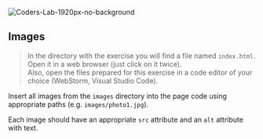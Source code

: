![Coders-Lab-1920px-no-background](https://user-images.githubusercontent.com/30623667/104709394-2cabee80-571f-11eb-9518-ea6a794e558e.png)


## Images

> In the directory with the exercise you will find a file named `index.html`. Open it in a web browser (just click on it twice).  
> Also, open the files prepared for this exercise in a code editor of your choice (WebStorm, Visual Studio Code).

Insert all images from the `images` directory into the page code using appropriate paths (e.g. `images/photo1.jpg`).

Each image should have an appropriate `src` attribute and an `alt` attribute with text.
